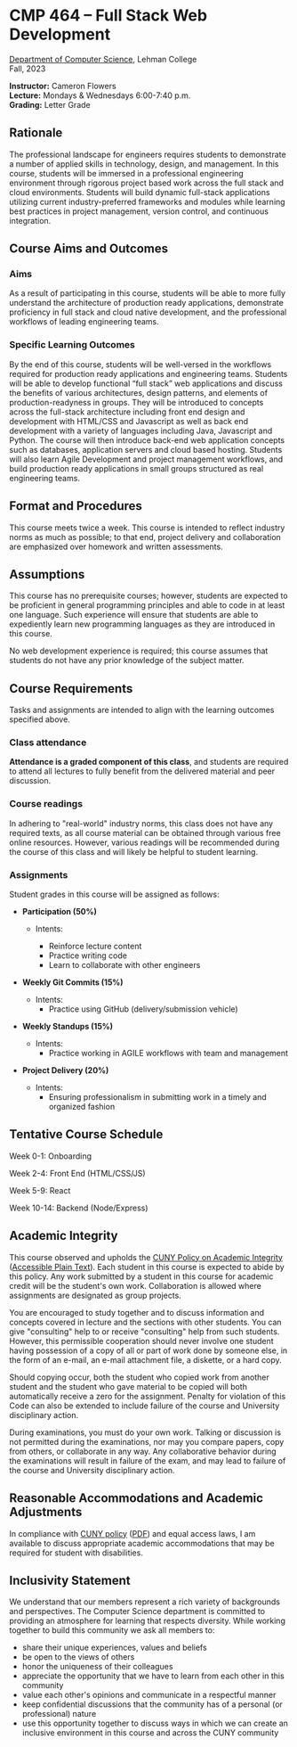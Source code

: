 # CMP 464 – Full Stack Web Development

[Department of Computer Science](http://lehman.edu/academics/mathematics-computer-science/index.php), Lehman College  
Fall, 2023

**Instructor:** Cameron Flowers  
**Lecture:** Mondays & Wednesdays 6:00-7:40 p.m.  
**Grading:** Letter Grade

## Rationale

The professional landscape for engineers requires students to demonstrate a number of applied skills in technology, design, and management. In this course, students will be immersed in a professional engineering environment through rigorous project based work across the full stack and cloud environments. Students will build dynamic full-stack applications utilizing current industry-preferred frameworks and modules while learning best practices in project management, version control, and continuous integration.

## Course Aims and Outcomes

### Aims

As a result of participating in this course, students will be able to more fully understand the architecture of production ready applications, demonstrate proficiency in full stack and cloud native development, and the professional workflows of leading engineering teams.

### Specific Learning Outcomes

By the end of this course, students will be well-versed in the workflows required for production ready applications and engineering teams. Students will be able to develop functional “full stack” web applications and discuss the benefits of various architectures, design patterns, and elements of production-readyness in groups. They will be introduced to concepts across the full-stack architecture including front end design and development with HTML/CSS and Javascript as well as back end development with a variety of languages including Java, Javascript and Python. The course will then introduce back-end web application concepts such as databases, application servers and cloud based hosting. Students will also learn Agile Development and project management workflows, and build production ready applications in small groups structured as real engineering teams.

## Format and Procedures

This course meets twice a week. This course is intended to reflect industry norms as much as possible; to that end, project delivery and collaboration are emphasized over homework and written assessments.

## Assumptions

This course has no prerequisite courses; however, students are expected to be proficient in general programming principles and able to code in at least one language. Such experience will ensure that students are able to expediently learn new programming languages as they are introduced in this course.

No web development experience is required; this course assumes that students do not have any prior knowledge of the subject matter.

## Course Requirements

Tasks and assignments are intended to align with the learning outcomes specified above.

### Class attendance

**Attendance is a graded component of this class**, and students are required to attend all lectures to fully benefit from the delivered material and peer discussion.

### Course readings

In adhering to "real-world" industry norms, this class does not have any required texts, as all course material can be obtained through various free online resources. However, various readings will be recommended during the course of this class and will likely be helpful to student learning.

### Assignments

Student grades in this course will be assigned as follows:

- **Participation (50%)**

  - Intents:

    - Reinforce lecture content
    - Practice writing code
    - Learn to collaborate with other engineers

- **Weekly Git Commits (15%)**
  - Intents:
    - Practice using GitHub (delivery/submission vehicle)

* **Weekly Standups (15%)**

  - Intents:
    - Practice working in AGILE workflows with team and management

* **Project Delivery (20%)**
  - Intents:
    - Ensuring professionalism in submitting work in a timely and organized fashion

<!-- - **Assignment 0 (1%)**

  - Work environment onboarding
  - Intents:
    - Understand the professional tools used for team work
    - Identify student strengths and desired learning outcomes
    - Ensurse student familiarity with Git/GitHub

- **Assignment 1 (10%)**

  - Front End Fundamentals
  - Intents:
    - Demonstrate intermediate knowledge of HTML/CSS and Javascript
    - Identify tools for
    - Add to students' portfolio of work
    - Practice code collaboration

- **Check In 3 (10%)**

  - Intermediate React
  - Intents:

    - Demonstrate ability to develop a full-stack web application
    - Add to students' GitHub portfolios
    - Practice code collaboration

- **Project 1 (25%)**
  - React (front-end application)
  - Intents:
    - Demonstrate ability to develop a dynamic React application
    - Assess student's understanding of project scoping and management
    - Practice code collaboration and documentation
- **Project 2 (25%)**
- Intents: Advanced React
  - Demonstrate knowledge of subject matter
  - Practice pitching and presentation aspect of live interviews -->

## Tentative Course Schedule
Week 0-1: Onboarding

Week 2-4: Front End (HTML/CSS/JS)

Week 5-9: React

Week 10-14: Backend (Node/Express)

<!-- | Lecture | Date | Content | Readings | Assigned | Due |
| ------- | ------- | ---------------------------------------- | ---------------------------- | ---------------------------------- | -------------------------------------- |
| 1       | Week 1  | Intro                                    | --                           | --                                 | --                                     |
| 2       | Week 2  | Fundamentals of JavaScript Pt. 1         |
| 3       | Week 3  | Fundamentals of JavaScript Pt. 2         | --                           |
| 4       | Week 4  | Intro to React.JS Pt. 1                  | [React](https://reactjs.org) | [HW1](./hw1/README.md)             | --                                     |
| 5       | Week 5  | Intro to React.JS Pt. 2                  | --                           | --                                 | HW 1 Due                               |
| 6       | Week 6  | Fundamentals of React                    | --                           | [HW2](./hw2/README.md)             |
| 7       | Week 7  | Fundamentals of React                    | --                           | --                                 | HW2 Due                                |
| 8       | Week 8  | Conditional Rendering with State & Props | --                           | [HW3](./hw3/README.md)             | --                                     |
| 9       | Week 9  | Styling in React                         | --                           | [HW3](./hw3/README.md)             | --                                     |
| 10      | Week 10 | Navigation with React-Router             | --                           | --                                 | --                                     | HW 3 Due |
| 11      | Week 11 | External Modules                         | --                           | --                                 |                                        | -- |
| 12      | Week 12 | Async-Await & Fetch                      | --                           | --                                 | [PROJ 1](./proj1/README.md)            |
| 13      | Week 13 | Redux                                    | --                           | [Final Project](./final/README.md) | --                                     |
| 14      | Week 14 | Cloud Databases                          | --                           | [Final Project](./final/README.md) | --                                     |
| 15      | Week 15 | [Final Project](./final/README.md)       |
| 16      | Week 16 | [Final Project](./final/README.md)       | --                           | --                                 | [Final Project](./final/README.md) Due |
| --      | TBA     | --                                       | --                           | --                                 | Final Showcase                         | -->

## Academic Integrity

This course observed and upholds the [CUNY Policy on Academic Integrity](http://www.lehman.edu/lehman/about/policies_pdf/CUNYAcademicIntegrityPolicy.pdf) ([Accessible Plain Text](http://www.lehman.edu/lehman/about/policies_pdf/CUNYAcademicIntegrityPolicy.txt)). Each student in this course is expected to abide by this policy. Any work submitted by a student in this course for academic credit will be the student's own work. Collaboration is allowed where assignments are designated as group projects.

You are encouraged to study together and to discuss information and concepts covered in lecture and the sections with other students. You can give "consulting" help to or receive "consulting" help from such students. However, this permissible cooperation should never involve one student having possession of a copy of all or part of work done by someone else, in the form of an e-mail, an e-mail attachment file, a diskette, or a hard copy.

Should copying occur, both the student who copied work from another student and the student who gave material to be copied will both automatically receive a zero for the assignment. Penalty for violation of this Code can also be extended to include failure of the course and University disciplinary action.

During examinations, you must do your own work. Talking or discussion is not permitted during the examinations, nor may you compare papers, copy from others, or collaborate in any way. Any collaborative behavior during the examinations will result in failure of the exam, and may lead to failure of the course and University disciplinary action.

## Reasonable Accommodations and Academic Adjustments

In compliance with [CUNY policy](http://www2.cuny.edu/about/administration/offices/legal-affairs/policies-procedures/reasonable-accommodations-and-academic-adjustments/) ([PDF](http://www2.cuny.edu/wp-content/uploads/sites/4/page-assets/about/administration/offices/legal-affairs/policies-procedures/reasonable-accommodations-and-academic-adjustments/Procedures-for-Implementing-Reasonable-Accommodations-9.21.2016.pdf)) and equal access laws, I am available to discuss appropriate academic accommodations that may be required for student with disabilities.

## Inclusivity Statement

We understand that our members represent a rich variety of backgrounds and perspectives. The Computer Science department is committed to providing an atmosphere for learning that respects diversity. While working together to build this community we ask all members to:

- share their unique experiences, values and beliefs
- be open to the views of others
- honor the uniqueness of their colleagues
- appreciate the opportunity that we have to learn from each other in this community
- value each other's opinions and communicate in a respectful manner
- keep confidential discussions that the community has of a personal (or professional) nature
- use this opportunity together to discuss ways in which we can create an inclusive environment in this course and across the CUNY community
